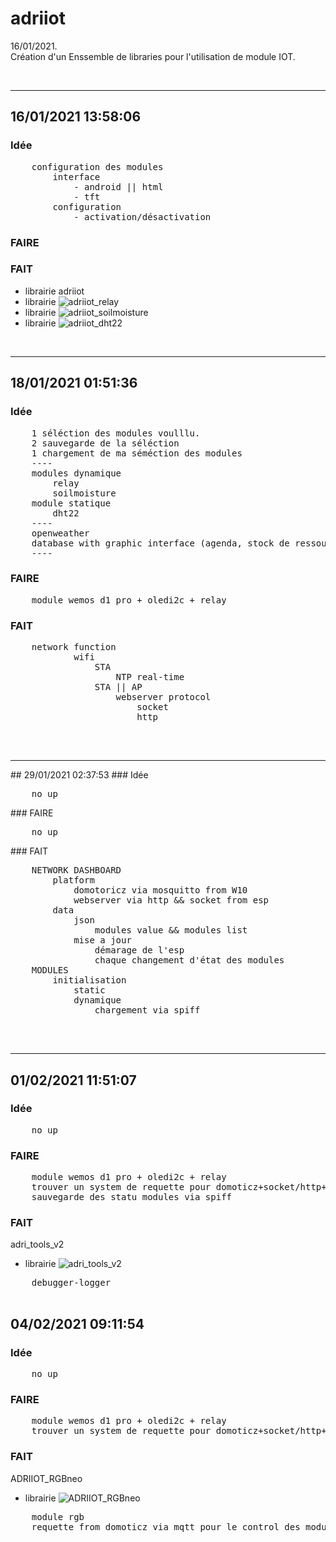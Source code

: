 # adriiot
16/01/2021.<br />
Création d'un Enssemble de libraries pour l'utilisation de module IOT.<br />

<br />
<hr>

## 16/01/2021 13:58:06
### Idée
<pre>
    configuration des modules
        interface
            - android || html
            - tft 
        configuration
            - activation/désactivation
</pre>
### FAIRE
### FAIT
* librairie adriiot<br />
* librairie ![adriiot_relay](https://github.com/AdriLighting/adriiot_relay)<br />
* librairie ![adriiot_soilmoisture](https://github.com/AdriLighting/adriiot_soilmoisture)<br />
* librairie ![adriiot_dht22](https://github.com/AdriLighting/adriiot_dht22)<br />

<br />
<hr>

## 18/01/2021 01:51:36
### Idée
<pre>
    1 séléction des modules voulllu.
    2 sauvegarde de la séléction
    1 chargement de ma séméction des modules
    ----
    modules dynamique
        relay
        soilmoisture
    module statique
        dht22      
    ----
    openweather
    database with graphic interface (agenda, stock de ressource, etc...)
    ----  
</pre>
### FAIRE
<pre>
    module wemos d1 pro + oledi2c + relay
</pre>    
### FAIT
<pre>
    network function
            wifi  
                STA
                    NTP real-time  
                STA || AP
                    webserver protocol
                        socket
                        http
     
</pre>

<br />
<hr>

</pre>
## 29/01/2021 02:37:53
### Idée
<pre>
    no up
</pre>
### FAIRE
<pre>
    no up
</pre>    
### FAIT
<pre>
    NETWORK DASHBOARD
        platform
            domotoricz via mosquitto from W10
            webserver via http && socket from esp
        data 
            json
                modules value && modules list
            mise a jour
                démarage de l'esp
                chaque changement d'état des modules
    MODULES
        initialisation
            static
            dynamique 
                chargement via spiff

</pre>

<br />
<hr>

## 01/02/2021 11:51:07
### Idée
<pre>
    no up
</pre>
### FAIRE
<pre>
    module wemos d1 pro + oledi2c + relay
    trouver un system de requette pour domoticz+socket/http+udp
    sauvegarde des statu modules via spiff 
</pre>    
### FAIT
adri_tools_v2<br />
* librairie ![adri_tools_v2](https://github.com/AdriLighting/adri_tools_v2)
<pre>
    debugger-logger
    
</pre>

## 04/02/2021 09:11:54
### Idée
<pre>
    no up
</pre>
### FAIRE
<pre>
    module wemos d1 pro + oledi2c + relay
    trouver un system de requette pour domoticz+socket/http+udp
</pre>    
### FAIT
ADRIIOT_RGBneo<br />
* librairie ![ADRIIOT_RGBneo](https://github.com/AdriLighting/ADRIIOT_RGBneo)
<pre>
    module rgb
    requette from domoticz via mqtt pour le control des modules
    
</pre>

